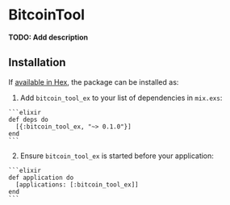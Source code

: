 # BitcoinTool

**TODO: Add description**

## Installation

If [available in Hex](https://hex.pm/docs/publish), the package can be installed as:

  1. Add `bitcoin_tool_ex` to your list of dependencies in `mix.exs`:

    ```elixir
    def deps do
      [{:bitcoin_tool_ex, "~> 0.1.0"}]
    end
    ```

  2. Ensure `bitcoin_tool_ex` is started before your application:

    ```elixir
    def application do
      [applications: [:bitcoin_tool_ex]]
    end
    ```

